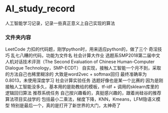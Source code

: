 # AI_study_record
人工智能学习记录，记录一些真正意义上自己实现的算法

### 文件夹内容

LeetCode 
	力扣的代码题，刚学python时，用来适应python的，做了三个
奇淫技巧 
	乱七八糟的代码，功能为文件名
社会计算大作业
	选题系SMP2018第二届中文人机对话技术评测（The Second Evaluation of Chinese Human-Computer Dialogue Technology，SMP-ECDT）
	自实现，接触人工智能一个月不到，采取的方法自己也稀里糊涂的
	大致是word2vec + softmax回归
	最终准确率为0.8013，未使用深度学习
社会计算实验任务
	选题好像也是某一个比赛的
	因为是刚接触人工智能没多久，基本用的是助教给的模板，tf-idf + 调用的sklearn库里的逻辑回归算法
推荐系统任务
	自己按兴趣看的，真挺感兴趣的，跟着尚硅谷的推荐算法项目实战学的
	包括最小二乘法，梯度下降，KNN，Kmeans，LFM隐语义模型
	特别是最后一个，真的是打开了新世界的大门，太神奇了
